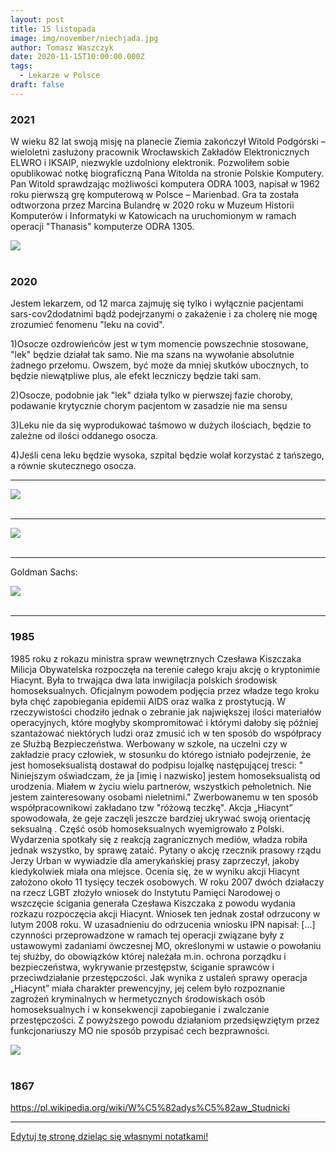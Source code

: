 ```yaml
---
layout: post
title: 15 listopada
image: img/november/niechjada.jpg
author: Tomasz Waszczyk
date: 2020-11-15T10:00:00.000Z
tags:
  - Lekarze w Polsce
draft: false
---
```


### 2021

W wieku 82 lat swoją misję na planecie Ziemia zakończył Witold Podgórski – wieloletni zasłużony pracownik Wrocławskich Zakładów Elektronicznych ELWRO i IKSAIP, niezwykle uzdolniony elektronik. Pozwoliłem sobie opublikować notkę biograficzną Pana Witolda na stronie Polskie Komputery. Pan Witold sprawdzając możliwości komputera ODRA 1003, napisał w 1962 roku pierwszą grę komputerową w Polsce – Marienbad. Gra ta została odtworzona przez Marcina Bulandrę w 2020 roku w Muzeum Historii Komputerów i Informatyki w Katowicach na uruchomionym w ramach operacji "Thanasis" komputerze ODRA 1305.

<img src="./img/november/podgorski.png"><br><br>

### 2020

Jestem lekarzem, od 12 marca zajmuję się tylko i wyłącznie pacjentami sars-cov2dodatnimi bądź podejrzanymi o zakażenie i za cholerę nie mogę zrozumieć fenomenu "leku na covid".

1)Osocze ozdrowieńców jest w tym momencie powszechnie stosowane, "lek" będzie działał tak samo. Nie ma szans na wywołanie absolutnie żadnego przełomu. Owszem, być może da mniej skutków ubocznych, to będzie niewątpliwe plus, ale efekt leczniczy będzie taki sam.

2)Osocze, podobnie jak "lek" działa tylko w pierwszej fazie choroby, podawanie krytycznie chorym pacjentom w zasadzie nie ma sensu

3)Leku nie da się wyprodukować taśmowo w dużych ilościach, będzie to zależne od ilości oddanego osocza.

4)Jeśli cena leku będzie wysoka, szpital będzie wolał korzystać z tańszego, a równie skutecznego osocza.

---

<img src="./img/november/niechjada.jpg"><br><br>

---

<img src="./img/november/ue.jpg"><br><br>

---

Goldman Sachs:

<img src="./img/november/gs.png"><br><br>

---

### 1985

1985 roku z rokazu ministra spraw wewnętrznych Czesława Kiszczaka Milicja Obywatelska rozpoczęła na terenie całego kraju akcję o kryptonimie Hiacynt. Była to trwająca dwa lata inwigilacja polskich środowisk homoseksualnych.
Oficjalnym powodem podjęcia przez władze tego kroku była chęć zapobiegania epidemii AIDS oraz walka z prostytucją. W rzeczywistości chodziło jednak o zebranie jak największej ilości materiałów operacyjnych, które mogłyby skompromitować i którymi dałoby się później szantażować niektórych ludzi oraz zmusić ich w ten sposób do współpracy ze Służbą Bezpieczeństwa.
Werbowany w szkole, na uczelni czy w zakładzie pracy człowiek, w stosunku do którego istniało podejrzenie, że jest homoseksualistą dostawał do podpisu lojalkę następującej tresci:
" Niniejszym oświadczam, że ja [imię i nazwisko] jestem homoseksualistą od urodzenia. Miałem w życiu wielu partnerów, wszystkich pełnoletnich. Nie jestem zainteresowany osobami nieletnimi."
Zwerbowanemu w ten sposób współpracownikowi zakładano tzw "różową teczkę".
Akcja „Hiacynt” spowodowała, że geje zaczęli jeszcze bardziej ukrywać swoją
orientację seksualną . Część osób homoseksualnych wyemigrowało z Polski. Wydarzenia spotkały się z reakcją zagranicznych mediów, władza robiła jednak wszystko, by sprawę zataić. Pytany o akcję rzecznik prasowy rządu Jerzy Urban w wywiadzie dla amerykańskiej prasy zaprzeczył, jakoby kiedykolwiek miała ona miejsce.
Ocenia się, że w wyniku akcji Hiacynt założono około 11 tysięcy teczek osobowych.
W roku 2007 dwóch działaczy na rzecz LGBT złożyło wniosek do Instytutu Pamięci Narodowej o wszczęcie ścigania generała Czesława Kiszczaka z powodu wydania rozkazu rozpoczęcia akcji Hiacynt. Wniosek ten jednak został odrzucony w lutym 2008 roku. W uzasadnieniu do odrzucenia wniosku IPN napisał:
[...] czynności przeprowadzone w ramach tej operacji związane były z ustawowymi zadaniami ówczesnej MO, określonymi w ustawie o powołaniu tej służby, do obowiązków której należała m.in. ochrona porządku i bezpieczeństwa, wykrywanie przestępstw, ściganie sprawców i przeciwdziałanie przestępczości. Jak wynika z ustaleń sprawy operacja „Hiacynt” miała charakter prewencyjny, jej celem było rozpoznanie zagrożeń kryminalnych w hermetycznych środowiskach osób homoseksualnych i w konsekwencji zapobieganie i zwalczanie przestępczości. Z powyższego powodu działaniom przedsięwziętym przez funkcjonariuszy MO nie sposób przypisać cech bezprawności.

<img src="./img/november/hiacyni.jpg"/><br><br>

### 1867

https://pl.wikipedia.org/wiki/W%C5%82adys%C5%82aw_Studnicki

---

<a href="https://github.com/TomaszWaszczyk/historia.waszczyk.com/edit/master/src/content/november-15.md" target="_blank">Edytuj tę stronę dzieląc się własnymi notatkami!</a>
